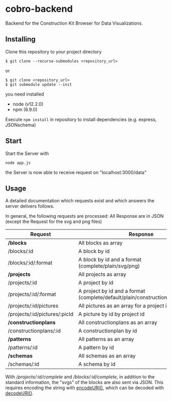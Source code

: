 # cobro-backend

Backend for the Construction Kit Browser for Data Visualizations.



## Installing

Clone this repository  to your project directory

```
$ git clone --recurse-submodules <repository_url>
```

or

```
$ git clone <repository_url>
$ git submodule update --init
```

you need installed

- node (v12.2.0)
- npm (6.9.0)

Execute `npm install` in repository to install dependencies (e.g. express, JSONschema)

## Start

Start the Server with 

```
node app.js
```

the Server is now able to receive request on "localhost:3000/data"

## Usage

A detailed documentation which requests exist and which answers the server delivers follows. 

In general, the following requests are processed:
All Response are in JSON (except the Request for the svg and png files) 

Request | Response | Example
---------|---------|-------
**/blocks** | All blocks as array 
/blocks/:id |A block by id   |/blocks/3050212
/blocks/:id/:format | A block by id and a format (complete/plain/svg/png) | /blocks/3050212/svg
**/projects** | All projects as array
/projects/:id |A project by id | /projects/railwaymap
/projects/:id/:format|A project by id and a format (complete/default/plain/constructionplans/patterns)| /projects/railwaymap/plain
/projects/:id/pictures|All pictures as an array for a project id | /projects/railwaymap/pictures
/projects/:id/pictures/:picId | A picture by id by project id | /projects/railwaymap/pictures/pic1.png
**/constructionplans** | All constructionplans as an array|
/constructionplans/:id |A constructionplan by id | /constructionplans/cp001
**/patterns** |All patterns as an array |
/patterns/:id | A pattern by id | /patterns/streetmap
**/schemas** |All schemas as an array | /schemas
/schemas/:id |A schema by id | /schemas/project

With */projects/:id/complete* and */blocks/:id/complete*, in addition to the standard information, the "svgs" of the blocks are also sent via JSON. This requires encoding the string with [encodeURI()](https://developer.mozilla.org/en-US/docs/Web/JavaScript/Reference/Global_Objects/encodeURI), which can be decoded with [decodeURI()](https://developer.mozilla.org/en-US/docs/Web/JavaScript/Reference/Global_Objects/decodeURI).
